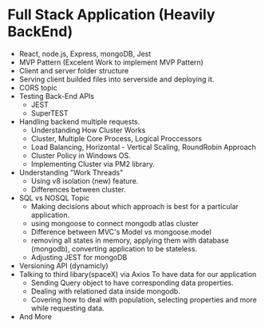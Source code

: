 # Full Stack Application (Heavily BackEnd)

- React, node.js, Express, mongoDB, Jest
- MVP Pattern (Excelent Work to implement MVP Pattern)
- Client and server folder structure
- Serving client builded files into serverside and deploying it.
- CORS topic
- Testing Back-End APIs
  - JEST
  - SuperTEST
- Handling backend multiple requests.
  - Understanding How Cluster Works
  - Cluster, Multiple Core Process, Logical Proccessors
  - Load Balancing, Horizontal - Vertical Scaling, RoundRobin Approach
  - Cluster Policy in Windows OS.
  - Implementing Cluster via PM2 library.
- Understanding "Work Threads"
  - Using v8 isolation (new) feature.
  - Differences between cluster.
- SQL vs NOSQL Topic
  - Making decisions about which approach is best for a particular application.
  - using mongoose to connect mongodb atlas cluster
  - Difference between MVC's Model vs mongoose.model
  - removing all states in memory, applying them with database (mongodb), converting application to be stateless.
  - Adjusting JEST for mongoDB
- Versioning API (dynamicly)
- Talking to third libary(spaceX) via Axios To have data for our application
  - Sending Query object to have corresponding data properties.
  - Dealing with relationed data inside mongodb.
  - Covering how to deal with population, selecting properties and more while requesting data.
- And More
